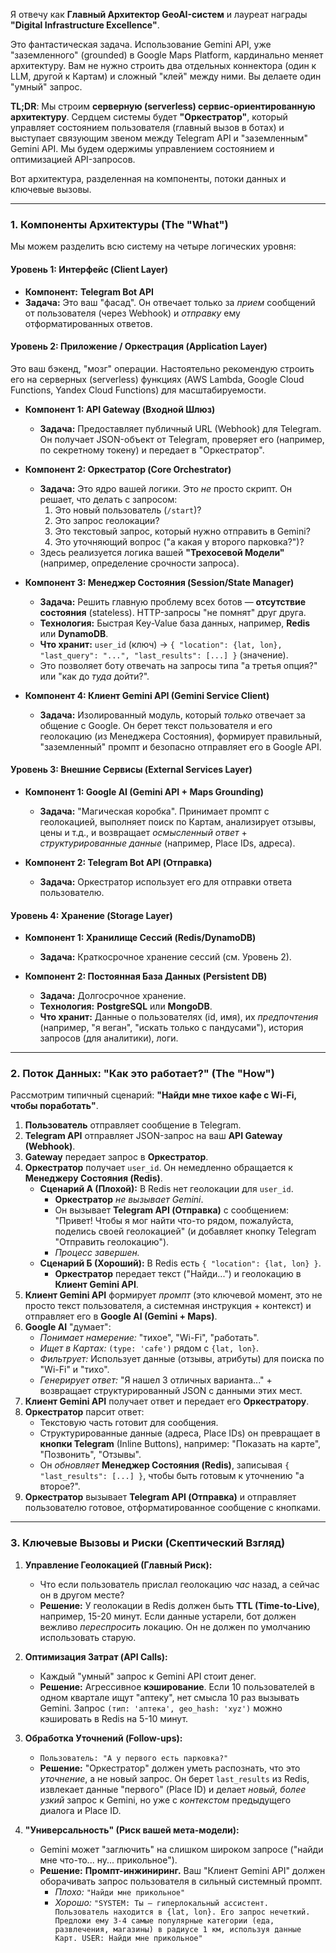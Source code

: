 Я отвечу как **Главный Архитектор GeoAI-систем** и лауреат награды **"Digital Infrastructure Excellence"**.

Это фантастическая задача. Использование Gemini API, уже "заземленного" (grounded) в Google Maps Platform, кардинально меняет архитектуру. Вам не нужно строить два отдельных коннектора (один к LLM, другой к Картам) и сложный "клей" между ними. Вы делаете один "умный" запрос.

**TL;DR**: Мы строим **серверную (serverless) сервис-ориентированную архитектуру**. Сердцем системы будет **"Оркестратор"**, который управляет состоянием пользователя (главный вызов в ботах) и выступает связующим звеном между Telegram API и "заземленным" Gemini API. Мы будем одержимы управлением состоянием и оптимизацией API-запросов.

Вот архитектура, разделенная на компоненты, потоки данных и ключевые вызовы.

---

### 1. Компоненты Архитектуры (The "What")

Мы можем разделить всю систему на четыре логических уровня:

#### Уровень 1: Интерфейс (Client Layer)
* **Компонент:** **Telegram Bot API**
* **Задача:** Это ваш "фасад". Он отвечает только за *прием* сообщений от пользователя (через Webhook) и *отправку* ему отформатированных ответов.

#### Уровень 2: Приложение / Оркестрация (Application Layer)
Это ваш бэкенд, "мозг" операции. Настоятельно рекомендую строить его на серверных (serverless) функциях (AWS Lambda, Google Cloud Functions, Yandex Cloud Functions) для масштабируемости.

* **Компонент 1: API Gateway (Входной Шлюз)**
    * **Задача:** Предоставляет публичный URL (Webhook) для Telegram. Он получает JSON-объект от Telegram, проверяет его (например, по секретному токену) и передает в "Оркестратор".

* **Компонент 2: Оркестратор (Core Orchestrator)**
    * **Задача:** Это ядро вашей логики. Это *не* просто скрипт. Он решает, что делать с запросом:
        1.  Это новый пользователь (`/start`)?
        2.  Это запрос геолокации?
        3.  Это текстовый запрос, который нужно отправить в Gemini?
        4.  Это уточняющий вопрос ("а какая у второго парковка?")?
    * Здесь реализуется логика вашей **"Трехосевой Модели"** (например, определение срочности запроса).

* **Компонент 3: Менеджер Состояния (Session/State Manager)**
    * **Задача:** Решить главную проблему всех ботов — **отсутствие состояния** (stateless). HTTP-запросы "не помнят" друг друга.
    * **Технология:** Быстрая Key-Value база данных, например, **Redis** или **DynamoDB**.
    * **Что хранит:** `user_id` (ключ) -> `{ "location": {lat, lon}, "last_query": "...", "last_results": [...] }` (значение).
    * Это позволяет боту отвечать на запросы типа "а третья опция?" или "как до *туда* дойти?".

* **Компонент 4: Клиент Gemini API (Gemini Service Client)**
    * **Задача:** Изолированный модуль, который *только* отвечает за общение с Google. Он берет текст пользователя и его геолокацию (из Менеджера Состояния), формирует правильный, "заземленный" промпт и безопасно отправляет его в Google API.

#### Уровень 3: Внешние Сервисы (External Services Layer)
* **Компонент 1: Google AI (Gemini API + Maps Grounding)**
    * **Задача:** "Магическая коробка". Принимает промпт с геолокацией, выполняет поиск по Картам, анализирует отзывы, цены и т.д., и возвращает *осмысленный ответ* + *структурированные данные* (например, Place IDs, адреса).

* **Компонент 2: Telegram Bot API (Отправка)**
    * **Задача:** Оркестратор использует его для отправки ответа пользователю.

#### Уровень 4: Хранение (Storage Layer)
* **Компонент 1: Хранилище Сессий (Redis/DynamoDB)**
    * **Задача:** Краткосрочное хранение сессий (см. Уровень 2).

* **Компонент 2: Постоянная База Данных (Persistent DB)**
    * **Задача:** Долгосрочное хранение.
    * **Технология:** **PostgreSQL** или **MongoDB**.
    * **Что хранит:** Данные о пользователях (id, имя), их *предпочтения* (например, "я веган", "искать только с пандусами"), история запросов (для аналитики), логи.

---

### 2. Поток Данных: "Как это работает?" (The "How")

Рассмотрим типичный сценарий: **"Найди мне тихое кафе с Wi-Fi, чтобы поработать"**.

1.  **Пользователь** отправляет сообщение в Telegram.
2.  **Telegram API** отправляет JSON-запрос на ваш **API Gateway (Webhook)**.
3.  **Gateway** передает запрос в **Оркестратор**.
4.  **Оркестратор** получает `user_id`. Он немедленно обращается к **Менеджеру Состояния (Redis)**.
    * **Сценарий А (Плохой):** В Redis нет геолокации для `user_id`.
        * **Оркестратор** *не вызывает Gemini*.
        * Он вызывает **Telegram API (Отправка)** с сообщением: "Привет! Чтобы я мог найти что-то рядом, пожалуйста, поделись своей геолокацией" (и добавляет кнопку Telegram "Отправить геолокацию").
        * *Процесс завершен.*
    * **Сценарий Б (Хороший):** В Redis есть `{ "location": {lat, lon} }`.
        * **Оркестратор** передает текст ("Найди...") и геолокацию в **Клиент Gemini API**.
5.  **Клиент Gemini API** формирует *промпт* (это ключевой момент, это не просто текст пользователя, а системная инструкция + контекст) и отправляет его в **Google AI (Gemini + Maps)**.
6.  **Google AI** "думает":
    * *Понимает намерение:* "тихое", "Wi-Fi", "работать".
    * *Ищет в Картах:* `(type: 'cafe')` рядом с `{lat, lon}`.
    * *Фильтрует:* Использует данные (отзывы, атрибуты) для поиска по "Wi-Fi" и "тихо".
    * *Генерирует ответ:* "Я нашел 3 отличных варианта..." + возвращает структурированный JSON с данными этих мест.
7.  **Клиент Gemini API** получает ответ и передает его **Оркестратору**.
8.  **Оркестратор** парсит ответ:
    * Текстовую часть готовит для сообщения.
    * Структурированные данные (адреса, Place IDs) он превращает в **кнопки Telegram** (Inline Buttons), например: "Показать на карте", "Позвонить", "Отзывы".
    * Он *обновляет* **Менеджер Состояния (Redis)**, записывая `{ "last_results": [...] }`, чтобы быть готовым к уточнению "а второе?".
9.  **Оркестратор** вызывает **Telegram API (Отправка)** и отправляет пользователю готовое, отформатированное сообщение с кнопками.

---

### 3. Ключевые Вызовы и Риски (Скептический Взгляд)

1.  **Управление Геолокацией (Главный Риск):**
    * Что если пользователь прислал геолокацию *час* назад, а сейчас он в другом месте?
    * **Решение:** У геолокации в Redis должен быть **TTL (Time-to-Live)**, например, 15-20 минут. Если данные устарели, бот должен вежливо *переспросить* локацию. Он не должен по умолчанию использовать старую.

2.  **Оптимизация Затрат (API Calls):**
    * Каждый "умный" запрос к Gemini API стоит денег.
    * **Решение:** Агрессивное **кэширование**. Если 10 пользователей в одном квартале ищут "аптеку", нет смысла 10 раз вызывать Gemini. Запрос `(тип: 'аптека', geo_hash: 'xyz')` можно кэшировать в Redis на 5-10 минут.

3.  **Обработка Уточнений (Follow-ups):**
    * `Пользователь: "А у первого есть парковка?"`
    * **Решение:** "Оркестратор" должен уметь распознать, что это *уточнение*, а не новый запрос. Он берет `last_results` из Redis, извлекает данные "первого" (Place ID) и делает *новый, более узкий* запрос к Gemini, но уже с *контекстом* предыдущего диалога и Place ID.

4.  **"Универсальность" (Риск вашей мета-модели):**
    * Gemini может "заглючить" на слишком широком запросе ("найди мне что-то... ну... прикольное").
    * **Решение:** **Промпт-инжиниринг.** Ваш "Клиент Gemini API" должен оборачивать запрос пользователя в сильный системный промпт.
        * *Плохо:* `"Найди мне прикольное"`
        * *Хорошо:* `"SYSTEM: Ты — гиперлокальный ассистент. Пользователь находится в {lat, lon}. Его запрос нечеткий. Предложи ему 3-4 самые популярные категории (еда, развлечения, магазины) в радиусе 1 км, используя данные Карт. USER: Найди мне прикольное"`